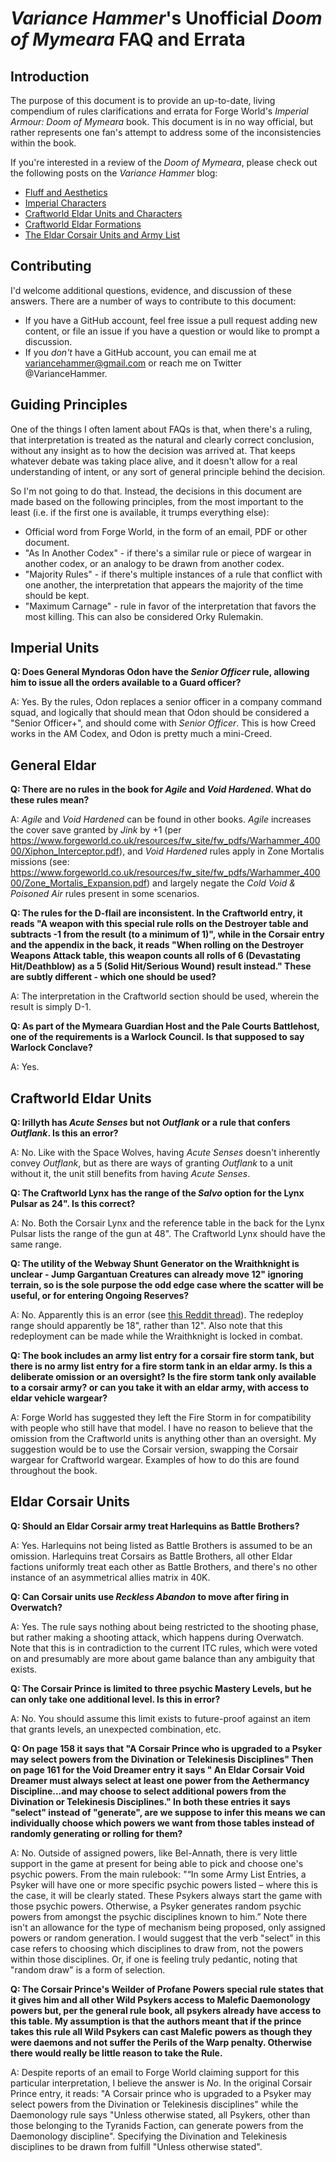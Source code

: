 *Variance Hammer*'s Unofficial *Doom of Mymeara* FAQ and Errata
=====

Introduction
---
The purpose of this document is to provide an up-to-date, living compendium of rules 
clarifications and errata for Forge World's *Imperial Armour: Doom of Mymeara* book. 
This document is in no way official, but rather represents one fan's attempt to address some of the inconsistencies within the book.

If you're interested in a review of the *Doom of Mymeara*, please check out the following posts on the *Variance Hammer* blog:

* [Fluff and Aesthetics](http://variancehammer.com/2016/01/17/reviewing-doom-of-mymeara-fluff-and-aesthetics/)
* [Imperial Characters](http://variancehammer.com/2016/01/18/reviewing-doom-of-mymeara-imperial-units/)
* [Craftworld Eldar Units and Characters](http://variancehammer.com/2016/01/30/reviewing-doom-of-mymeara-eldar-units/)
* [Craftworld Eldar Formations](http://variancehammer.com/2016/02/12/reviewing-doom-of-mymeara-craftworld-eldar-units/)
* [The Eldar Corsair Units and Army List](http://variancehammer.com/2016/02/14/reviewing-doom-of-mymeara-eldar-corsairs/)

Contributing
-----
I'd welcome additional questions, evidence, and discussion of these answers. There are a number of ways to contribute to this document:

* If you have a GitHub account, feel free issue a pull request adding new content, or file an issue if you have a question or would like to prompt a discussion.
* If you *don't* have a GitHub account, you can email me at variancehammer@gmail.com or reach me on Twitter @VarianceHammer.

Guiding Principles
----
One of the things I often lament about FAQs is that, when there's a ruling, that interpretation is treated as the natural and clearly correct conclusion, without any insight as to how the decision was arrived at. That keeps whatever debate was taking place alive, and it doesn't allow for a real understanding of intent, or any sort of general principle behind the decision.

So I'm not going to do that. Instead, the decisions in this document are made based on the following principles, from the most important to the least (i.e. if the first one is available, it trumps everything else):

* Official word from Forge World, in the form of an email, PDF or other document.
* "As In Another Codex" - if there's a similar rule or piece of wargear in another codex, or an analogy to be drawn from another codex.
* "Majority Rules" - if there's multiple instances of a rule that conflict with one another, the interpretation that appears the majority of the time should be kept.
* "Maximum Carnage" - rule in favor of the interpretation that favors the most killing. This can also be considered Orky Rulemakin.

Imperial Units
----
**Q: Does General Myndoras Odon have the *Senior Officer* rule, allowing him to issue all the orders available to a Guard officer?**

A: Yes. By the rules, Odon replaces a senior officer in a company command squad, and logically that should mean that Odon should be considered a "Senior Officer+", and should come with *Senior Officer*. This is how Creed works in the AM Codex, and Odon is pretty much a mini-Creed.

General Eldar
----
**Q: There are no rules in the book for *Agile* and *Void Hardened*. What do these rules mean?**

A: *Agile* and *Void Hardened* can be found in other books. *Agile* increases the cover save granted by *Jink* by +1 (per https://www.forgeworld.co.uk/resources/fw_site/fw_pdfs/Warhammer_40000/Xiphon_Interceptor.pdf), and *Void Hardened* rules apply in Zone Mortalis missions (see: https://www.forgeworld.co.uk/resources/fw_site/fw_pdfs/Warhammer_40000/Zone_Mortalis_Expansion.pdf) and largely negate the *Cold Void & Poisoned Air* rules present in some scenarios.

**Q: The rules for the D-flail are inconsistent. In the Craftworld entry, it reads "A weapon with this special rule rolls on the Destroyer table and subtracts -1 from the result (to a minimum of 1)", while in the Corsair entry and the appendix in the back, it reads "When rolling on the Destroyer Weapons Attack table, this weapon counts all rolls of 6 (Devastating Hit/Deathblow) as a 5 (Solid Hit/Serious Wound) result instead." These are subtly different - which one should be used?**

A: The interpretation in the Craftworld section should be used, wherein the result is simply D-1.

**Q: As part of the Mymeara Guardian Host and the Pale Courts Battlehost, one of the requirements is a Warlock Council. Is that supposed to say Warlock Conclave?**

A: Yes.

Craftworld Eldar Units
----
**Q: Irillyth has *Acute Senses* but not *Outflank* or a rule that confers *Outflank*. Is this an error?**

A: No. Like with the Space Wolves, having *Acute Senses* doesn't inherently convey *Outflank*, but as there are ways of granting *Outflank* to a unit without it, the unit still benefits from having *Acute Senses*.

**Q: The Craftworld Lynx has the range of the *Salvo* option for the Lynx Pulsar as 24". Is this correct?**

A: No. Both the Corsair Lynx and the reference table in the back for the Lynx Pulsar lists the range of the gun at 48". The Craftworld Lynx should have the same range.

**Q: The utility of the Webway Shunt Generator on the Wraithknight is unclear - Jump Gargantuan Creatures can already move 12" ignoring terrain, so is the sole purpose the odd edge case where the scatter will be useful, or for entering Ongoing Reserves?**

A: No. Apparently this is an error (see [this Reddit thread](https://www.reddit.com/r/Warhammer40k/comments/4412z7/doom_of_mymeara_answers_from_forgeworld/)). The redeploy range should apparently be 18", rather than 12". Also note that this redeployment can be made while the Wraithknight is locked in combat.

**Q: The book includes an army list entry for a corsair fire storm tank, but there is no army list entry for a fire storm tank in an eldar army. Is this a deliberate omission or an oversight? Is the fire storm tank only available to a corsair army? or can you take it with an eldar army, with access to eldar vehicle wargear?**

A: Forge World has suggested they left the Fire Storm in for compatibility with people who still have that model. I have no reason to believe that the omission from the Craftworld units is anything other than an oversight. My suggestion would be to use the Corsair version, swapping the Corsair wargear for Craftworld wargear. Examples of how to do this are found throughout the book.

Eldar Corsair Units
----
**Q: Should an Eldar Corsair army treat Harlequins as Battle Brothers?**

A: Yes. Harlequins not being listed as Battle Brothers is assumed to be an omission. Harlequins treat Corsairs as Battle Brothers, all other Eldar factions uniformly treat each other as Battle Brothers, and there's no other instance of an asymmetrical allies matrix in 40K.

**Q: Can Corsair units use *Reckless Abandon* to move after firing in Overwatch?**

A: Yes. The rule says nothing about being restricted to the shooting phase, but rather making a shooting attack, which happens during Overwatch. Note that this is in contradiction to the current ITC rules, which were voted on and presumably are more about game balance than any ambiguity that exists.

**Q: The Corsair Prince is limited to three psychic Mastery Levels, but he can only take one additional level. Is this in error?**

A: No. You should assume this limit exists to future-proof against an item that grants levels, an unexpected combination, etc.

**Q: On page 158 it says that "A Corsair Prince who is upgraded to a Psyker may select powers from the Divination or Telekinesis Disciplines" Then on page 161 for the Void Dreamer entry it says " An Eldar Corsair Void Dreamer must always select at least one power from the Aethermancy Discipline...and may choose to select additional powers from the Divination or Telekinesis Disciplines." In both these entries it says "select" instead of "generate", are we suppose to infer this means we can individually choose which powers we want from those tables instead of randomly generating or rolling for them?**

A: No. Outside of assigned powers, like Bel-Annath, there is very little support in the game at present for being able to pick and choose one's psychic powers. From the main rulebook: "“In some Army List Entries, a Psyker will have one or more specific psychic powers listed – where this is the case, it will be clearly stated. These Psykers always start the game with those psychic powers. Otherwise, a Psyker generates random psychic powers from amongst the psychic disciplines known to him.” Note there isn't an allowance for the type of mechanism being proposed, only assigned powers or random generation. I would suggest that the verb "select" in this case refers to choosing which disciplines to draw from, not the powers within those disciplines. Or, if one is feeling truly pedantic, noting that "random draw" is a form of selection.

**Q: The Corsair Prince's Weilder of Profane Powers special rule states that it gives him and all other Wild Psykers access to Malefic Daemonology powers but, per the general rule book, all psykers already have access to this table. My assumption is that the authors meant that if the prince takes this rule all Wild Psykers can cast Malefic powers as though they were daemons and not suffer the Perils of the Warp penalty. Otherwise there would really be little reason to take the Rule.**

A: Despite reports of an email to Forge World claiming support for this particular interpretation, I believe the answer is *No*. In the original Corsair Prince entry, it reads: "A Corsair prince who is upgraded to a Psyker may select powers from the Divination or Telekinesis disciplines" while the Daemonology rule says "Unless otherwise stated, all Psykers, other than those belonging to the Tyranids Faction, can generate powers from the Daemonology discipline". Specifying the Divination and Telekinesis disciplines to be drawn from fulfill "Unless otherwise stated".